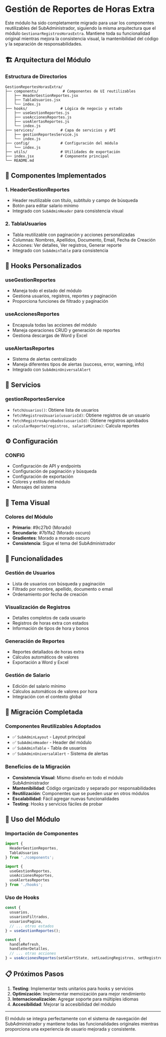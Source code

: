 # Gestión de Reportes de Horas Extra

Este módulo ha sido completamente migrado para usar los componentes reutilizables del SubAdministrador, siguiendo la misma arquitectura que el módulo `GestionarRegistrosHorasExtra`. Mantiene toda su funcionalidad original mientras mejora la consistencia visual, la mantenibilidad del código y la separación de responsabilidades.

## 🏗️ **Arquitectura del Módulo**

### **Estructura de Directorios**
```
GestionReportesHorasExtra/
├── components/           # Componentes de UI reutilizables
│   ├── HeaderGestionReportes.jsx
│   ├── TablaUsuarios.jsx
│   └── index.js
├── hooks/               # Lógica de negocio y estado
│   ├── useGestionReportes.js
│   ├── useAccionesReportes.js
│   ├── useAlertasReportes.js
│   └── index.js
├── services/            # Capa de servicios y API
│   ├── gestionReportesService.js
│   └── index.js
├── config/              # Configuración del módulo
│   └── index.js
├── utils/               # Utilidades de exportación
├── index.jsx            # Componente principal
└── README.md
```

## 🔧 **Componentes Implementados**

### **1. HeaderGestionReportes**
- Header reutilizable con título, subtítulo y campo de búsqueda
- Botón para editar salario mínimo
- Integrado con `SubAdminHeader` para consistencia visual

### **2. TablaUsuarios**
- Tabla reutilizable con paginación y acciones personalizadas
- Columnas: Nombres, Apellidos, Documento, Email, Fecha de Creación
- Acciones: Ver detalles, Ver registros, Generar reporte
- Integrado con `SubAdminTable` para consistencia

## 🎣 **Hooks Personalizados**

### **useGestionReportes**
- Maneja todo el estado del módulo
- Gestiona usuarios, registros, reportes y paginación
- Proporciona funciones de filtrado y paginación

### **useAccionesReportes**
- Encapsula todas las acciones del módulo
- Maneja operaciones CRUD y generación de reportes
- Gestiona descargas de Word y Excel

### **useAlertasReportes**
- Sistema de alertas centralizado
- Maneja diferentes tipos de alertas (success, error, warning, info)
- Integrado con `SubAdminUniversalAlert`

## 🚀 **Servicios**

### **gestionReportesService**
- `fetchUsuarios()`: Obtiene lista de usuarios
- `fetchRegistrosUsuario(usuarioId)`: Obtiene registros de un usuario
- `fetchRegistrosAprobados(usuarioId)`: Obtiene registros aprobados
- `calcularReporte(registros, salarioMinimo)`: Calcula reportes

## ⚙️ **Configuración**

### **CONFIG**
- Configuración de API y endpoints
- Configuración de paginación y búsqueda
- Configuración de exportación
- Colores y estilos del módulo
- Mensajes del sistema

## 🎨 **Tema Visual**

### **Colores del Módulo**
- **Primario**: #9c27b0 (Morado)
- **Secundario**: #7b1fa2 (Morado oscuro)
- **Gradientes**: Morado a morado oscuro
- **Consistencia**: Sigue el tema del SubAdministrador

## 📱 **Funcionalidades**

### **Gestión de Usuarios**
- Lista de usuarios con búsqueda y paginación
- Filtrado por nombre, apellido, documento o email
- Ordenamiento por fecha de creación

### **Visualización de Registros**
- Detalles completos de cada usuario
- Registros de horas extra con estados
- Información de tipos de hora y bonos

### **Generación de Reportes**
- Reportes detallados de horas extra
- Cálculos automáticos de valores
- Exportación a Word y Excel

### **Gestión de Salario**
- Edición del salario mínimo
- Cálculos automáticos de valores por hora
- Integración con el contexto global

## 🔄 **Migración Completada**

### **Componentes Reutilizables Adoptados**
- ✅ `SubAdminLayout` - Layout principal
- ✅ `SubAdminHeader` - Header del módulo
- ✅ `SubAdminTable` - Tabla de usuarios
- ✅ `SubAdminUniversalAlert` - Sistema de alertas

### **Beneficios de la Migración**
- **Consistencia Visual**: Mismo diseño en todo el módulo SubAdministrador
- **Mantenibilidad**: Código organizado y separado por responsabilidades
- **Reutilización**: Componentes que se pueden usar en otros módulos
- **Escalabilidad**: Fácil agregar nuevas funcionalidades
- **Testing**: Hooks y servicios fáciles de probar

## 🚀 **Uso del Módulo**

### **Importación de Componentes**
```jsx
import { 
  HeaderGestionReportes,
  TablaUsuarios 
} from './components';

import { 
  useGestionReportes,
  useAccionesReportes,
  useAlertasReportes 
} from './hooks';
```

### **Uso de Hooks**
```jsx
const {
  usuarios,
  usuariosFiltrados,
  usuariosPagina,
  // ... otros estados
} = useGestionReportes();

const {
  handleRefresh,
  handleVerDetalles,
  // ... otras acciones
} = useAccionesReportes(setAlertState, setLoadingRegistros, setRegistros, setReporteData, valorHoraOrdinaria);
```

## 📋 **Próximos Pasos**

1. **Testing**: Implementar tests unitarios para hooks y servicios
2. **Optimización**: Implementar memoización para mejor rendimiento
3. **Internacionalización**: Agregar soporte para múltiples idiomas
4. **Accesibilidad**: Mejorar la accesibilidad del módulo

---

El módulo se integra perfectamente con el sistema de navegación del SubAdministrador y mantiene todas las funcionalidades originales mientras proporciona una experiencia de usuario mejorada y consistente.
